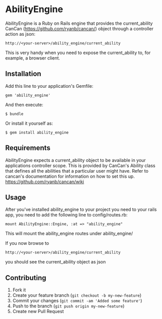 # AbilityEngine

AbilityEngine is a Ruby on Rails engine that provides the
current_ability CanCan (https://github.com/ryanb/cancan/)
object through a controller action as json:

    http://<your-server>/ability_engine/current_ability

This is very handy when you need to expose the current_ability to,
for example, a browser client.

## Installation

Add this line to your application's Gemfile:

    gem 'ability_engine'

And then execute:

    $ bundle

Or install it yourself as:

    $ gem install ability_engine

## Requirements

AbilityEngine expects a current_ability object to be available
in your applications controller scope. This is provided by
CanCan's Ability class that defines all the abilities that
a particular user might have. Refer to cancan's documentation
for information on how to set this up.
https://github.com/ryanb/cancan/wiki

## Usage

After you've installed ability_engine to your project you need
to your rails app, you need to add the following line to
config/routes.rb:

    mount AbilityEngine::Engine, :at => "ability_engine"

This will mount the ability_engine routes under ability_engine/

If you now browse to 

    http://<your-server>/ability_engine/current_ability

you should see the current_ability object as json

## Contributing

1. Fork it
2. Create your feature branch (`git checkout -b my-new-feature`)
3. Commit your changes (`git commit -am 'Added some feature'`)
4. Push to the branch (`git push origin my-new-feature`)
5. Create new Pull Request
